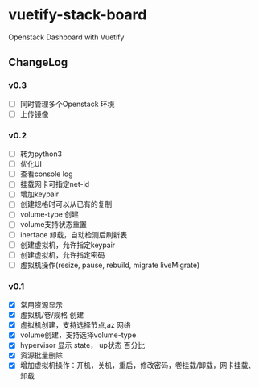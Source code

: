 # vuetify-stack-board
Openstack Dashboard with Vuetify

## ChangeLog

### v0.3

- [ ] 同时管理多个Openstack 环境
- [ ] 上传镜像

### v0.2

- [ ] 转为python3
- [ ] 优化UI
- [ ] 查看console log
- [ ] 挂载网卡可指定net-id
- [ ] 增加keypair
- [ ] 创建规格时可以从已有的复制
- [ ] volume-type 创建
- [ ] volume支持状态重置
- [ ] inerface 卸载，自动检测后刷新表
- [ ] 创建虚拟机，允许指定keypair
- [ ] 创建虚拟机，允许指定密码
- [ ] 虚拟机操作(resize, pause, rebuild, migrate liveMigrate)

### v0.1

- [x] 常用资源显示
- [x] 虚拟机/卷/规格 创建
- [x] 虚拟机创建，支持选择节点,az 网络
- [x] volume创建，支持选择volume-type
- [x] hypervisor 显示 state， up状态 百分比
- [x] 资源批量删除
- [x] 增加虚拟机操作：开机，关机，重启，修改密码，卷挂载/卸载，网卡挂载、卸载
